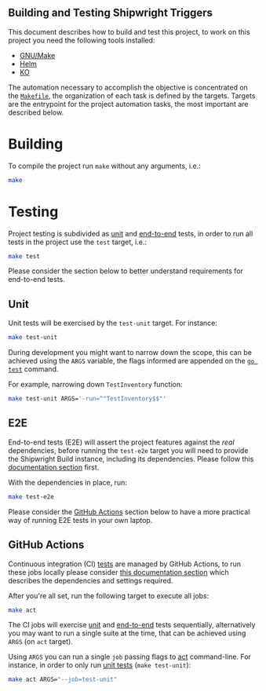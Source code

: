 <!--
Copyright The Shipwright Contributors

SPDX-License-Identifier: Apache-2.0
-->
Building and Testing Shipwright Triggers
----------------------------------------

This document describes how to build and test this project, to work on this project you need the following tools installed:

- [GNU/Make][gnuMake]
- [Helm][helmInstall]
- [KO][koBuild]

 The automation necessary to accomplish the objective is concentrated on the [`Makefile`](../Makefile), the organization of each task is defined by the targets. Targets are the entrypoint for the project automation tasks, the most important are described below.

# Building

To compile the project run `make` without any arguments, i.e.:

```bash
make
```

# Testing

Project testing is subdivided as [unit](#unit) and [end-to-end](#e2e) tests, in order to run all tests in the project use the `test` target, i.e.:

```bash
make test
```

Please consider the section below to better understand requirements for end-to-end tests.

## Unit

Unit tests will be exercised by the `test-unit` target. For instance:

```bash
make test-unit
```

During development you might want to narrow down the scope, this can be achieved using the `ARGS` variable, the flags informed are appended on the [`go test`](goTest) command.

For example, narrowing down `TestInventory` function:

```bash
make test-unit ARGS='-run=^"TestInventory$$"'
```

## E2E

End-to-end tests (E2E) will assert the project features against the *real* dependencies, before running the `test-e2e` target you will need to provide the Shipwright Build instance, including its dependencies. Please follow this [documentation section](shpTryIt) first.

With the dependencies in place, run:

```bash
make test-e2e
```

Please consider the [GitHub Actions](#github-actions) section below to have a more practical way of running E2E tests in your own laptop.

## GitHub Actions

Continuous integration (CI) [tests](../.github/workflows/test.yaml) are managed by GitHub Actions, to run these jobs locally please consider [this documentation section][shpSetupContributing] which describes the dependencies and settings required.

After you're all set, run the following target to execute all jobs:

```bash
make act
```

 The CI jobs will exercise [unit](#unit) and [end-to-end](#e2e) tests sequentially, alternatively you may want to run a single suite at the time, that can be achieved using `ARGS` (on `act` target).
 
 Using `ARGS` you can run a single `job` passing flags to [act][nektosAct] command-line. For instance, in order to only run [unit tests](#unit) (`make test-unit`):

```bash
make act ARGS="--job=test-unit"
```

[gnuMake]: https://www.gnu.org/software/make
[goTest]: https://pkg.go.dev/cmd/go/internal/test
[helmInstall]: https://helm.sh/docs/intro/quickstart/#install-helm
[koBuild]: https://github.com/ko-build/ko
[nektosAct]: https://github.com/nektos/act
[shpSetupContributing]: https://github.com/shipwright-io/setup/blob/main/README.md#contributing
[shpTryIt]: https://github.com/shipwright-io/build#try-it
